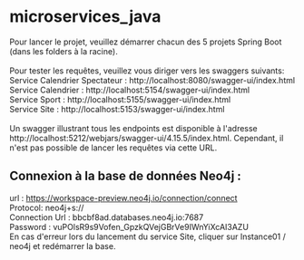 # microservices_java
Pour lancer le projet, veuillez démarrer chacun des 5 projets Spring Boot (dans les folders à la racine).
\
\
Pour tester les requêtes, veuillez vous diriger vers les swaggers suivants:
\
Service Calendrier Spectateur : http://localhost:8080/swagger-ui/index.html
\
Service Calendrier : http://localhost:5154/swagger-ui/index.html
\
Service Sport : http://localhost:5155/swagger-ui/index.html
\
Service Site : http://localhost:5153/swagger-ui/index.html
\
\
Un swagger illustrant tous les endpoints est disponible à l'adresse http://localhost:5212/webjars/swagger-ui/4.15.5/index.html. Cependant, il n'est pas possible de lancer les requêtes via cette URL.


## Connexion à la base de données Neo4j :
url : https://workspace-preview.neo4j.io/connection/connect
\
Protocol: neo4j+s://
\
Connection Url : bbcbf8ad.databases.neo4j.io:7687
\
Password : vuPOlsR9s9Vofen_GpzkQVejGBrVe9IWnYiXcAI3AZU
\
En cas d'erreur lors du lancement du service Site, cliquer sur Instance01 / neo4j et redémarrer la base.


